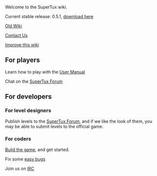Welcome to the SuperTux wiki.

Current stable release: 0.5.1, [download here](https://supertux.org/download.html)

[Old Wiki](http://supertux.lethargik.org/wiki/Main_Page)

[Contact Us](https://www.supertux.org/contact.html)

[Improve this wiki](https://github.com/SuperTux/wiki/wiki)

## For players

Learn how to play with the [User Manual](https://github.com/SuperTux/supertux/wiki/User-Manual)

Chat on the [SuperTux Forum](http://forum.freegamedev.net/viewforum.php?f=66&sid=7d271ca537028e81027e0b3cdab4f0ca)

## For developers

### For level designers

Publish levels to the [SuperTux Forum](http://forum.freegamedev.net/viewforum.php?f=66&sid=7d271ca537028e81027e0b3cdab4f0ca),
and if we like the look of them, you may be able to submit levels to the official game.

### For coders

[Build the game](https://github.com/SuperTux/supertux/wiki/Building), and get started.

Fix some [easy bugs](https://github.com/SuperTux/supertux/issues?q=is%3Aopen+is%3Aissue+label%3Adifficulty%3Aeasy)

Join us on [IRC](https://github.com/SuperTux/supertux/wiki/IRC)
